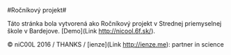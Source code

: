 #Ročníkový projekt#

Táto stránka bola vytvorená ako Ročníkový projekt v Strednej priemyselnej škole v Bardejove. [Demo](Link http://nicool.6f.sk/).

© niC00L 2016
/ THANKS / [ienze](Link http://ienze.me): partner in science